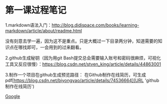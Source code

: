 # 第一课过程笔记
1.markdown语法入门：<http://blog.didispace.com/books/learning-markdown/article/about/readme.html>

  没有刻意去学一遍，因为这不是重点。只是大概过一下目录两分钟，知道需要的知识点在哪找即可，一会用到的过来翻看。

2.github生成秘钥（因为用git Bash提交总会需要输入账号和密码很麻烦，可视化工具又反应很慢）：https://blog.csdn.net/stven_king/article/details/44863001

3.制作一个项目在github生成预览路径：
在Github制作在线简历，可生成pdf[https://blog.csdn.net/biyongyao/article/details/74536664](URL 'github制作在线简历')

[Google](http://www.google.com/)